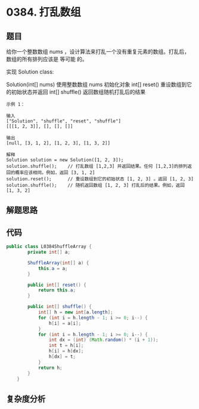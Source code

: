 # 0384. 打乱数组

## 题目
给你一个整数数组 nums ，设计算法来打乱一个没有重复元素的数组。打乱后，数组的所有排列应该是 等可能 的。

实现 Solution class:

Solution(int[] nums) 使用整数数组 nums 初始化对象
int[] reset() 重设数组到它的初始状态并返回
int[] shuffle() 返回数组随机打乱后的结果

```
示例 1：

输入
["Solution", "shuffle", "reset", "shuffle"]
[[[1, 2, 3]], [], [], []]

输出
[null, [3, 1, 2], [1, 2, 3], [1, 3, 2]]

解释
Solution solution = new Solution([1, 2, 3]);
solution.shuffle();    // 打乱数组 [1,2,3] 并返回结果。任何 [1,2,3]的排列返回的概率应该相同。例如，返回 [3, 1, 2]
solution.reset();      // 重设数组到它的初始状态 [1, 2, 3] 。返回 [1, 2, 3]
solution.shuffle();    // 随机返回数组 [1, 2, 3] 打乱后的结果。例如，返回 [1, 3, 2]
```

## 解题思路


## 代码
```java
public class L0384ShuffleArray {
        private int[] a;

        ShuffleArray(int[] a) {
            this.a = a;
        }

        public int[] reset() {
            return this.a;
        }

        public int[] shuffle() {
            int[] h = new int[a.length];
            for (int i = h.length - 1; i >= 0; i--) {
                h[i] = a[i];
            }
            for (int i = h.length - 1; i >= 0; i--) {
                int dx = (int) (Math.random() * (i + 1));
                int t = h[i];
                h[i] = h[dx];
                h[dx] = t;
            }
            return h;
        }
    }
```

## 复杂度分析

